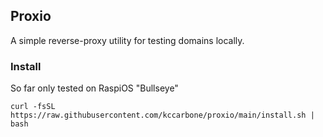 ## Proxio

A simple reverse-proxy utility for testing domains locally.

### Install

So far only tested on RaspiOS "Bullseye"
```
curl -fsSL https://raw.githubusercontent.com/kccarbone/proxio/main/install.sh | bash
```